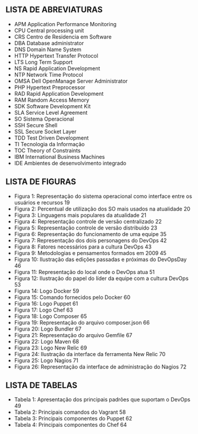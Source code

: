 LISTA DE ABREVIATURAS
---------------------

 - APM		Application Performance Monitoring
 - CPU 		Central processing unit
 - CRS 		Centro de Residencia em Software
 - DBA 		Database administrator
 - DNS 		Domain Name System
 - HTTP		Hypertext Transfer Protocol 
 - LTS 		Long Term Support
 - NS 		Rapid Application Development
 - NTP 		Network Time Protocol 
 - OMSA 		Dell OpenManage Server Administrator
 - PHP 		Hypertext Preprocessor
 - RAD 		Rapid Application Development
 - RAM 		Random Access Memory
 - SDK 		Software Development Kit
 - SLA 		Service Level Agreement 
 - SO 		Sistema Operacional
 - SSH 		Secure Shell
 - SSL 		Secure Socket Layer
 - TDD 		Test Driven Development
 - TI 		Tecnologia da Informação
 - TOC 		Theory of Constraints
 - IBM 		International Business Machines
 - IDE 		Ambientes de desenvolvimento integrado 

LISTA DE FIGURAS
----------------

 - Figura 1: Representação do sistema operacional como interface entre os usuários e recursos	19
 - Figura 2: Percentual de utilização dos SO mais usados na atualidade	20
 - Figura 3: Linguagens mais populares da atualidade	21
 - Figura 4: Representação controle de versão centralizado	22
 - Figura 5: Representação controle de versão distribuído	23
 - Figura 6: Representação do funcionamento de uma equipe	35
 - Figura 7: Representação dos dois personagens do DevOps	42
 - Figura 8: Fatores necessários para a cultura DevOps	43
 - Figura 9: Metodologias e pensamentos formados em 2009	45
 - Figura 10: Ilustração das edições passadas e próximas do DevOpsDay	46
 - Figura 11: Representação do local onde o DevOps atua	51
 - Figura 12: Ilustração do papel do líder da equipe com a cultura DevOps	53
 - Figura 14: Logo Docker	59
 - Figura 15: Comando fornecidos pelo Docker	60
 - Figura 16: Logo Puppet	61
 - Figura 17: Logo Chef	63
 - Figura 18: Logo Composer	65
 - Figura 19: Representação do arquivo composer.json	66
 - Figura 20: Logo Bundler	67
 - Figura 21: Representação do arquivo Gemfile	67
 - Figura 22: Logo Maven	68
 - Figura 23: Logo New Relic	69
 - Figura 24: Ilustração da interface da ferramenta New Relic	70
 - Figura 25: Logo Nagios	71
 - Figura 26: Representação da interface de administração do Nagios	72

LISTA DE TABELAS
----------------------------

 - Tabela 1: Apresentação dos principais padrões que suportam o DevOps	49
 - Tabela 2: Principais comandos do Vagrant	58
 - Tabela 3: Principais componentes do Puppet	62
 - Tabela 4: Principais componentes do Chef	64
